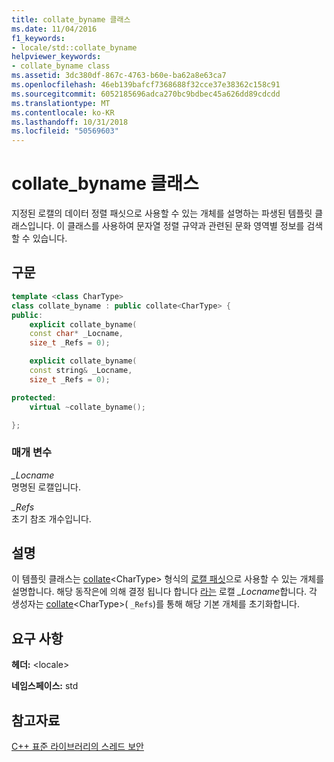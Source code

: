 ```yaml
---
title: collate_byname 클래스
ms.date: 11/04/2016
f1_keywords:
- locale/std::collate_byname
helpviewer_keywords:
- collate_byname class
ms.assetid: 3dc380df-867c-4763-b60e-ba62a8e63ca7
ms.openlocfilehash: 46eb139bafcf7368688f32cce37e38362c158c91
ms.sourcegitcommit: 6052185696adca270bc9bdbec45a626dd89cdcdd
ms.translationtype: MT
ms.contentlocale: ko-KR
ms.lasthandoff: 10/31/2018
ms.locfileid: "50569603"
---
```

# <a name="collatebyname-class"></a>collate_byname 클래스

지정된 로캘의 데이터 정렬 패싯으로 사용할 수 있는 개체를 설명하는 파생된 템플릿 클래스입니다. 이 클래스를 사용하여 문자열 정렬 규약과 관련된 문화 영역별 정보를 검색할 수 있습니다.

## <a name="syntax"></a>구문

```cpp
template <class CharType>
class collate_byname : public collate<CharType> {
public:
    explicit collate_byname(
    const char* _Locname,
    size_t _Refs = 0);

    explicit collate_byname(
    const string& _Locname,
    size_t _Refs = 0);

protected:
    virtual ~collate_byname();

};
```

### <a name="parameters"></a>매개 변수

*_Locname*<br/>
명명된 로캘입니다.

*_Refs*<br/>
초기 참조 개수입니다.

## <a name="remarks"></a>설명

이 템플릿 클래스는 [collate](../standard-library/collate-class.md#collate)\<CharType> 형식의 [로캘 패싯](../standard-library/locale-class.md#facet_class)으로 사용할 수 있는 개체를 설명합니다. 해당 동작은에 의해 결정 됩니다 합니다 [라는](../standard-library/locale-class.md#name) 로캘 *_Locname*합니다. 각 생성자는 [collate](../standard-library/collate-class.md#collate)\<CharType>( `_Refs`)를 통해 해당 기본 개체를 초기화합니다.

## <a name="requirements"></a>요구 사항

**헤더:** \<locale>

**네임스페이스:** std

## <a name="see-also"></a>참고자료

[C++ 표준 라이브러리의 스레드 보안](../standard-library/thread-safety-in-the-cpp-standard-library.md)<br/>
